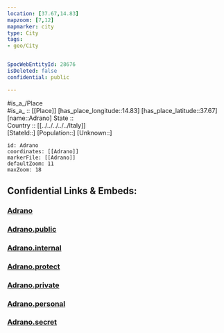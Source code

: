 ```yaml
---
location: [37.67,14.83] 
mapzoom: [7,12] 
mapmarker: city 
type: City
tags:
- geo/City


SpocWebEntityId: 28676
isDeleted: false
confidential: public

---
```

#is_a_/Place  
#is_a_ :: [[Place]] 
[has_place_longitude::14.83] 
[has_place_latitude::37.67] 
[name::Adrano] 
State ::  
Country :: [[../../../../../Italy]]  
[StateId::] 
[Population::] 
[Unknown::] 


```leaflet
id: Adrano
coordinates: [[Adrano]] 
markerFile: [[Adrano]] 
defaultZoom: 11 
maxZoom: 18
```


## Confidential Links & Embeds: 

### [Adrano](/_Standards/Earth/Continent/Europe/Europe~South/Italy/regions~Italy/Sicily/Catania/City/Adrano.md) 

### [Adrano.public](/_public/Earth/Continent/Europe/Europe~South/Italy/regions~Italy/Sicily/Catania/City/Adrano.public.md) 

### [Adrano.internal](/_internal/Earth/Continent/Europe/Europe~South/Italy/regions~Italy/Sicily/Catania/City/Adrano.internal.md) 

### [Adrano.protect](/_protect/Earth/Continent/Europe/Europe~South/Italy/regions~Italy/Sicily/Catania/City/Adrano.protect.md) 

### [Adrano.private](/_private/Earth/Continent/Europe/Europe~South/Italy/regions~Italy/Sicily/Catania/City/Adrano.private.md) 

### [Adrano.personal](/_personal/Earth/Continent/Europe/Europe~South/Italy/regions~Italy/Sicily/Catania/City/Adrano.personal.md) 

### [Adrano.secret](/_secret/Earth/Continent/Europe/Europe~South/Italy/regions~Italy/Sicily/Catania/City/Adrano.secret.md)


